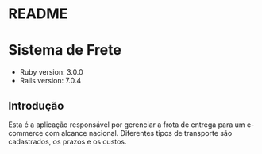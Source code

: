 # README

<h1>Sistema de Frete</h1>

* Ruby version: 3.0.0
* Rails version: 7.0.4


<h2>Introdução</h2>
<p> Esta é a aplicação responsável por gerenciar a frota de entrega para um e-commerce com alcance nacional. Diferentes tipos de transporte são cadastrados, os prazos e os custos.</p>